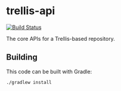 # trellis-api

[![Build Status](https://travis-ci.org/acoburn/trellis-api.png?branch=master)](https://travis-ci.org/acoburn/trellis-api)

The core APIs for a Trellis-based repository.

## Building

This code can be built with Gradle:

    ./gradlew install
